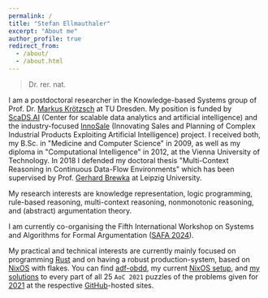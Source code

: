 ```yaml
---
permalink: /
title: "Stefan Ellmauthaler"
excerpt: "About me"
author_profile: true
redirect_from: 
  - /about/
  - /about.html
---
```

> Dr. rer. nat.

I am a postdoctoral researcher in the Knowledge-based Systems group of Prof. Dr. [Markus Krötzsch](https://iccl.inf.tu-dresden.de/web/Markus_Kr%C3%B6tzsch) at TU Dresden. My position is funded by [ScaDS.AI](https://scads.ai) (Center for scalable data analytics and artificial intelligence) and the industry-focused [InnoSale](https://www.innosale.eu/consortium/) (Innovating Sales and Planning of Complex Industrial Products Exploiting Artificial Intelligence) project. I received both, my B.Sc. in "Medicine and Computer Science" in 2009, as well as my diploma in "Computational Intelligence" in 2012, at the Vienna University of Technology. In 2018 I defended my doctoral thesis "Multi-Context Reasoning in Continuous Data-Flow Environments" which has been supervised by Prof. [Gerhard Brewka](http://www.informatik.uni-leipzig.de/~brewka/) at Leipzig University.

My research interests are knowledge representation, logic programming, rule-based reasoning, multi-context reasoning, nonmonotonic reasoning, and (abstract) argumentation theory.

I am currently co-organising the Fifth International Workshop on Systems and Algorithms for Formal Argumentation ([SAFA 2024](http://safa2024.argumentationcompetition.org/)). 

My practical and technical interests are currently mainly focused on programming [Rust](https://rust-lang.org) and on having a robust production-system, based on [NixOS](https://nixos.org) with flakes. You can find [adf-obdd](https://stefan.ellmauthaler.net/adf-obdd/), my current [NixOS setup](https://github.com/ellmau/nixos), and [my solutions](https://github.com/ellmau/adventofcode) to every part of all 25 `AoC 2021` puzzles of the problems given for [2021](https://adventofcode.com/2021) at the respective [GitHub](https://github.com)-hosted sites.